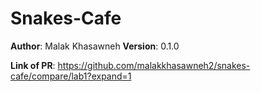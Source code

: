 # Snakes-Cafe

**Author**: Malak Khasawneh
**Version**: 0.1.0

**Link of PR**: https://github.com/malakkhasawneh2/snakes-cafe/compare/lab1?expand=1
